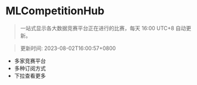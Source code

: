 # MLCompetitionHub

> 一站式显示各大数据竞赛平台正在进行的比赛，每天 16:00 UTC+8 自动更新。
  
> 更新时间: 2023-08-02T16:00:57+0800 

* 多家竞赛平台
* 多种订阅方式
* 下拉查看更多